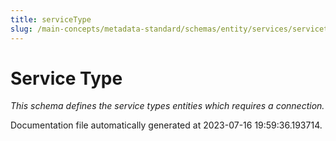```yaml
---
title: serviceType
slug: /main-concepts/metadata-standard/schemas/entity/services/servicetype
---
```


# Service Type

*This schema defines the service types entities which requires a connection.*



Documentation file automatically generated at 2023-07-16 19:59:36.193714.
